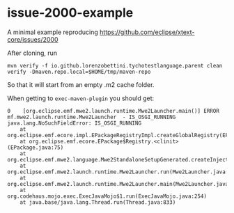 # issue-2000-example
A minimal example reproducing https://github.com/eclipse/xtext-core/issues/2000

After cloning, run

```
mvn verify -f io.github.lorenzobettini.tychotestlanguage.parent clean verify -Dmaven.repo.local=$HOME/tmp/maven-repo
```

So that it will start from an empty .m2 cache folder.

When getting to `exec-maven-plugin` you should get:

```
0    [org.eclipse.emf.mwe2.launch.runtime.Mwe2Launcher.main()] ERROR mf.mwe2.launch.runtime.Mwe2Launcher  - IS_OSGI_RUNNING
java.lang.NoSuchFieldError: IS_OSGI_RUNNING
	at org.eclipse.emf.ecore.impl.EPackageRegistryImpl.createGlobalRegistry(EPackageRegistryImpl.java:55)
	at org.eclipse.emf.ecore.EPackage$Registry.<clinit>(EPackage.java:75)
	at org.eclipse.emf.mwe2.language.Mwe2StandaloneSetupGenerated.createInjectorAndDoEMFRegistration(Mwe2StandaloneSetupGenerated.java:38)
	at org.eclipse.emf.mwe2.launch.runtime.Mwe2Launcher.run(Mwe2Launcher.java:75)
	at org.eclipse.emf.mwe2.launch.runtime.Mwe2Launcher.main(Mwe2Launcher.java:36)
	at org.codehaus.mojo.exec.ExecJavaMojo$1.run(ExecJavaMojo.java:254)
	at java.base/java.lang.Thread.run(Thread.java:833)
```
